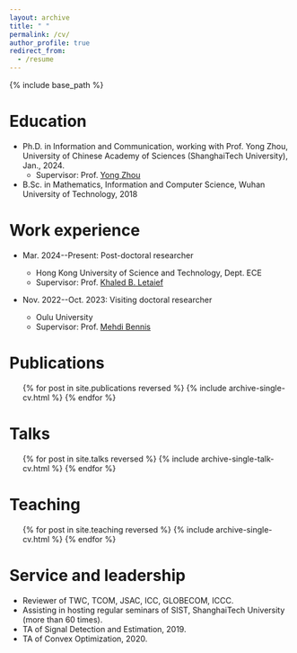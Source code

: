 ```yaml
---
layout: archive
title: " "
permalink: /cv/
author_profile: true
redirect_from:
  - /resume
---
```


{% include base_path %}

Education
======
* Ph.D. in Information and Communication, working with Prof. Yong Zhou, University of Chinese Academy of Sciences (ShanghaiTech University), Jan., 2024.
  * Supervisor: Prof. [Yong Zhou](https://faculty.sist.shanghaitech.edu.cn/faculty/zhouyong/index.html)
* B.Sc. in Mathematics, Information and Computer Science, Wuhan University of Technology, 2018

Work experience
======
* Mar. 2024--Present: Post-doctoral researcher
  * Hong Kong University of Science and Technology, Dept. ECE
  * Supervisor: Prof. [Khaled B. Letaief](https://facultyprofiles.hkust.edu.hk/profiles.php?profile=khaled-ben-letaief-eekhaled)

* Nov. 2022--Oct. 2023: Visiting doctoral researcher
  * Oulu University
  * Supervisor: Prof. [Mehdi Bennis](https://sites.google.com/view/dr-mehdi-bennis/home)

Publications
======
  <ul>{% for post in site.publications reversed %}
    {% include archive-single-cv.html %}
  {% endfor %}</ul>
  
Talks
======
  <ul>{% for post in site.talks reversed %}
    {% include archive-single-talk-cv.html  %}
  {% endfor %}</ul>
  
Teaching
======
  <ul>{% for post in site.teaching reversed %}
    {% include archive-single-cv.html %}
  {% endfor %}</ul>
  
Service and leadership
======
* Reviewer of TWC, TCOM, JSAC, ICC, GLOBECOM, ICCC.
* Assisting in hosting regular seminars of SIST, ShanghaiTech University (more than 60 times).
* TA of Signal Detection and Estimation, 2019.
* TA of Convex Optimization, 2020.
